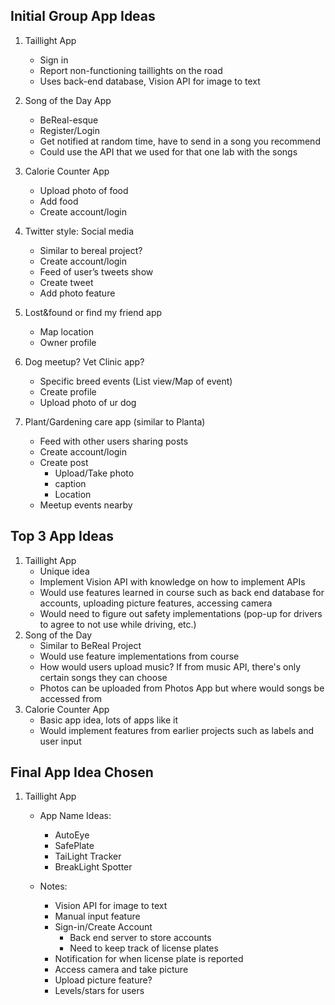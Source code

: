 Initial Group App Ideas
-


<!-- josh test -->

1. Taillight App
    - Sign in
    - Report non-functioning taillights on the road
    - Uses back-end database, Vision API for image to text
2. Song of the Day App
    - BeReal-esque 
    - Register/Login
    - Get notified at random time, have to send in a song you recommend
    - Could use the API that we used for that one lab with the songs 

3. Calorie Counter App
    - Upload photo of food
    - Add food 
    - Create account/login
4.  Twitter style: Social media
    - Similar to bereal project?
    - Create account/login
    - Feed of user’s tweets show
    - Create tweet
    - Add photo feature
5. Lost&found or find my friend app
    - Map location
    - Owner profile
6. Dog meetup? Vet Clinic app?
    - Specific breed events (List view/Map of event)
    - Create profile
    - Upload photo of ur dog
7. Plant/Gardening care app (similar to Planta) 
    - Feed with other users sharing posts
    - Create account/login
    - Create post
        - Upload/Take photo
        - caption
        - Location 
    - Meetup events nearby


Top 3 App Ideas
-
1. Taillight App
    - Unique idea
    - Implement Vision API with knowledge on how to implement APIs
    - Would use features learned in course such as back end database for accounts, uploading picture features, accessing camera
    - Would need to figure out safety implementations (pop-up for drivers to agree to not use while driving, etc.)
2. Song of the Day
    - Similar to BeReal Project
    - Would use feature implementations from course
    - How would users upload music? If from music API, there's only certain songs they can choose
    - Photos can be uploaded from Photos App but where would songs be accessed from
3. Calorie Counter App
    - Basic app idea, lots of apps like it
    - Would implement features from earlier projects such as labels and user input


Final App Idea Chosen
-
1. Taillight App
    - App Name Ideas:
        - AutoEye
        - SafePlate
        - TaiLight Tracker
        - BreakLight Spotter

    - Notes:
        - Vision API for image to text
        - Manual input feature
        - Sign-in/Create Account
            - Back end server to store accounts
            - Need to keep track of license plates
        - Notification for when license plate is reported
        - Access camera and take picture
        - Upload picture feature?
        - Levels/stars for users


